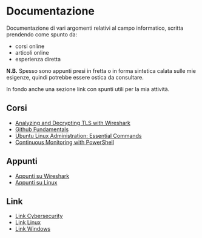 # Documentazione

Documentazione di vari argomenti relativi al campo informatico, scritta prendendo come spunto da:

- corsi online 
- articoli online
- esperienza diretta

**N.B.** Spesso sono appunti presi in fretta o in forma sintetica calata sulle mie esigenze, quindi potrebbe essere ostica da consultare.

In fondo anche una sezione link con spunti utili per la mia attività.

## Corsi

- [Analyzing and Decrypting TLS with Wireshark](TLS_Wireshark)
- [Github Fundamentals](Git-Github)
- [Ubuntu Linux Administration: Essential Commands](Ubuntu_Essentials_Commands)
- [Continuous Monitoring with PowerShell](Monitoring_With_Powershell)

## Appunti

- [Appunti su Wireshark](Wireshark-Appunti)
- [Appunti su Linux](Linux-Appunti)

## Link

- [Link Cybersecurity](Link/cybersecurity.md)
- [Link Linux](Link/linux.md)
- [Link Windows](Link/windows.md)